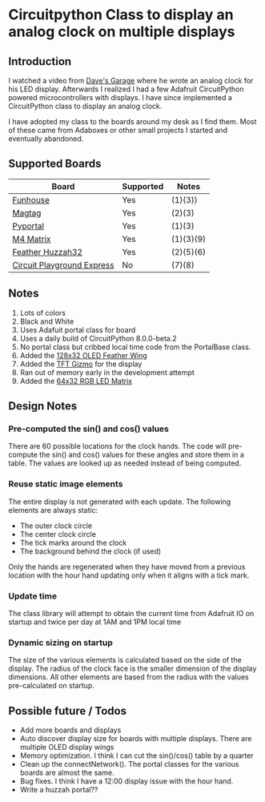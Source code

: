 # Circuitpython Class to display an analog clock on multiple displays

## Introduction

I watched a video from [Dave's Garage](https://www.youtube.com/watch?v=yIpdBVu9xv8) where he wrote an analog clock for his LED display. Afterwards I realized I had a few Adafruit CircuitPython powered microcontrollers with displays. I have since implemented a CircuitPython class to display an analog clock. 

I have adopted my class to the boards around my desk as I find them. Most of these came from Adaboxes or other small projects I started and eventually abandoned.

## Supported Boards
| Board | Supported | Notes|
|----------|--------|--------
| [Funhouse](https://www.adafruit.com/product/4985) | Yes    | (1)(3)) |
| [Magtag](https://www.adafruit.com/product/4800)   | Yes    | (2)(3) |
| [Pyportal](https://www.adafruit.com/product/4116) | Yes    | (1)(3) |
| [M4 Matrix](https://www.adafruit.com/product/4745) | Yes   | (1)(3)(9) |
| [Feather Huzzah32](https://www.adafruit.com/product/3405)| Yes | (2)(5)(6) |
| [Circuit Playground Express](https://www.adafruit.com/product/3333) | No | (7)(8) |

## Notes
1) Lots of colors
2) Black and White
3) Uses Adafuit portal class for board
4) Uses a daily build of CircuitPython 8.0.0-beta.2
5) No portal class but cribbed local time code from the PortalBase class. 
6) Added the [128x32 OLED Feather Wing](https://www.adafruit.com/product/2900)
7) Added the [TFT Gizmo](https://www.adafruit.com/product/4367) for the display
8) Ran out of memory early in the development attempt
9) Added the [64x32 RGB LED Matrix](https://www.adafruit.com/product/2278)


## Design Notes

### Pre-computed the sin() and cos() values
There are 60 possible locations for the clock hands. The code will pre-compute the sin() and cos() values for these angles and store them in a table. The values are looked up as needed instead of being computed. 

### Reuse static image elements
The entire display is not generated with each update. 
The following elements are always static:
- The outer clock circle
- The center clock circle
- The tick marks around the clock
- The background behind the clock (if used)

Only the hands are regenerated when they have moved from a previous location with the hour hand updating only when it aligns with a tick mark.

### Update time
The class library will attempt to obtain the current time from Adafruit IO on startup and twice per day at 1AM and 1PM local time

### Dynamic sizing on startup
The size of the various elements is calculated based on the side of the display. The radius of the clock face is the smaller dimension of the display dimensions. All other elements are based from the radius with the values pre-calculated on startup. 

## Possible future / Todos
- Add more boards and displays
- Auto discover display size for boards with multiple displays. There are multiple OLED display wings
- Memory optimization. I think I can cut the sin()/cos() table by a quarter
- Clean up the connectNetwork(). The portal classes for the various boards are almost the same.
- Bug fixes. I think I have a 12:00 display issue with the hour hand. 
- Write a huzzah portal??
